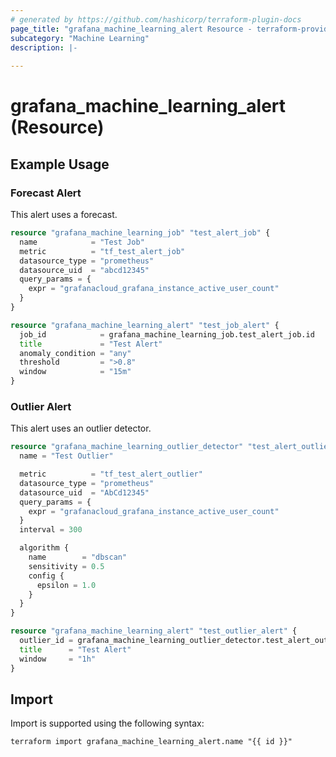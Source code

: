 ```yaml
---
# generated by https://github.com/hashicorp/terraform-plugin-docs
page_title: "grafana_machine_learning_alert Resource - terraform-provider-grafana"
subcategory: "Machine Learning"
description: |-
  
---
```


# grafana_machine_learning_alert (Resource)



## Example Usage

### Forecast Alert

This alert uses a forecast.

```terraform
resource "grafana_machine_learning_job" "test_alert_job" {
  name            = "Test Job"
  metric          = "tf_test_alert_job"
  datasource_type = "prometheus"
  datasource_uid  = "abcd12345"
  query_params = {
    expr = "grafanacloud_grafana_instance_active_user_count"
  }
}

resource "grafana_machine_learning_alert" "test_job_alert" {
  job_id            = grafana_machine_learning_job.test_alert_job.id
  title             = "Test Alert"
  anomaly_condition = "any"
  threshold         = ">0.8"
  window            = "15m"
}
```

### Outlier Alert

This alert uses an outlier detector.

```terraform
resource "grafana_machine_learning_outlier_detector" "test_alert_outlier_detector" {
  name = "Test Outlier"

  metric          = "tf_test_alert_outlier"
  datasource_type = "prometheus"
  datasource_uid  = "AbCd12345"
  query_params = {
    expr = "grafanacloud_grafana_instance_active_user_count"
  }
  interval = 300

  algorithm {
    name        = "dbscan"
    sensitivity = 0.5
    config {
      epsilon = 1.0
    }
  }
}

resource "grafana_machine_learning_alert" "test_outlier_alert" {
  outlier_id = grafana_machine_learning_outlier_detector.test_alert_outlier_detector.id
  title      = "Test Alert"
  window     = "1h"
}
```

## Import

Import is supported using the following syntax:

```shell
terraform import grafana_machine_learning_alert.name "{{ id }}"
```
